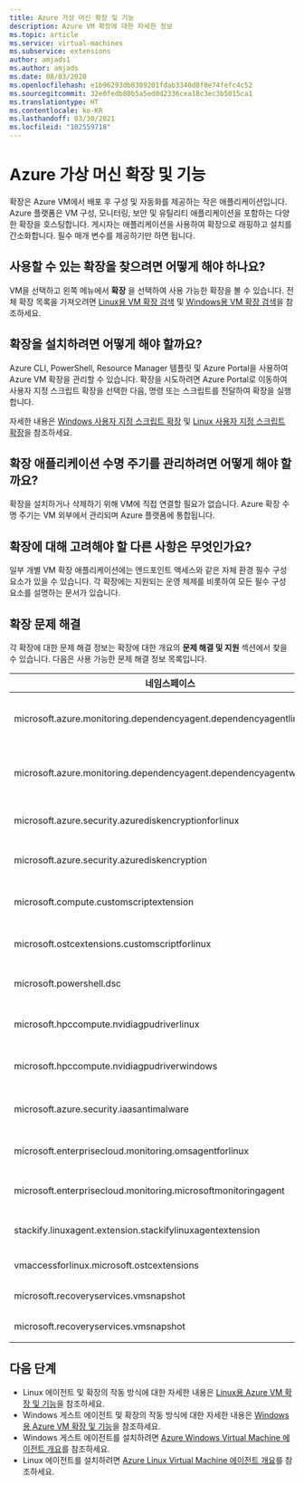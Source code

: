```yaml
---
title: Azure 가상 머신 확장 및 기능
description: Azure VM 확장에 대한 자세한 정보
ms.topic: article
ms.service: virtual-machines
ms.subservice: extensions
author: amjads1
ms.author: amjads
ms.date: 08/03/2020
ms.openlocfilehash: e1b96293db0389201fdab3340d8f0e74fefc4c52
ms.sourcegitcommit: 32e0fedb80b5a5ed0d2336cea18c3ec3b5015ca1
ms.translationtype: HT
ms.contentlocale: ko-KR
ms.lasthandoff: 03/30/2021
ms.locfileid: "102559718"
---
```

# <a name="azure-virtual-machine-extensions-and-features"></a>Azure 가상 머신 확장 및 기능
확장은 Azure VM에서 배포 후 구성 및 자동화를 제공하는 작은 애플리케이션입니다. Azure 플랫폼은 VM 구성, 모니터링, 보안 및 유틸리티 애플리케이션을 포함하는 다양한 확장을 호스팅합니다. 게시자는 애플리케이션을 사용하여 확장으로 래핑하고 설치를 간소화합니다. 필수 매개 변수를 제공하기만 하면 됩니다. 

## <a name="how-can-i-find-what-extensions-are-available"></a>사용할 수 있는 확장을 찾으려면 어떻게 해야 하나요?
VM을 선택하고 왼쪽 메뉴에서 **확장** 을 선택하여 사용 가능한 확장을 볼 수 있습니다. 전체 확장 목록을 가져오려면 [Linux용 VM 확장 검색](features-linux.md) 및 [Windows용 VM 확장 검색](features-windows.md)을 참조하세요.

## <a name="how-can-i-install-an-extension"></a>확장을 설치하려면 어떻게 해야 할까요?
Azure CLI, PowerShell, Resource Manager 템플릿 및 Azure Portal을 사용하여 Azure VM 확장을 관리할 수 있습니다. 확장을 시도하려면 Azure Portal로 이동하여 사용자 지정 스크립트 확장을 선택한 다음, 명령 또는 스크립트를 전달하여 확장을 실행합니다.

자세한 내용은 [Windows 사용자 지정 스크립트 확장](custom-script-windows.md) 및 [Linux 사용자 지정 스크립트 확장](custom-script-linux.md)을 참조하세요.

## <a name="how-do-i-manage-extension-application-lifecycle"></a>확장 애플리케이션 수명 주기를 관리하려면 어떻게 해야 할까요?
확장을 설치하거나 삭제하기 위해 VM에 직접 연결할 필요가 없습니다. Azure 확장 수명 주기는 VM 외부에서 관리되며 Azure 플랫폼에 통합됩니다.

## <a name="anything-else-i-should-be-thinking-about-for-extensions"></a>확장에 대해 고려해야 할 다른 사항은 무엇인가요?
일부 개별 VM 확장 애플리케이션에는 엔드포인트 액세스와 같은 자체 환경 필수 구성 요소가 있을 수 있습니다. 각 확장에는 지원되는 운영 체제를 비롯하여 모든 필수 구성 요소를 설명하는 문서가 있습니다.

## <a name="troubleshoot-extensions"></a>확장 문제 해결

각 확장에 대한 문제 해결 정보는 확장에 대한 개요의 **문제 해결 및 지원** 섹션에서 찾을 수 있습니다. 다음은 사용 가능한 문제 해결 정보 목록입니다.

| 네임스페이스 | 문제 해결 |
|-----------|-----------------|
| microsoft.azure.monitoring.dependencyagent.dependencyagentlinux | [Linux용 Azure Monitor Linux 종속성](agent-dependency-linux.md#troubleshoot-and-support) |
| microsoft.azure.monitoring.dependencyagent.dependencyagentwindows | [Windows용 Azure Monitor 종속성](agent-dependency-windows.md#troubleshoot-and-support) |
| microsoft.azure.security.azurediskencryptionforlinux | [Linux용 Azure Disk Encryption](azure-disk-enc-linux.md#troubleshoot-and-support) |
| microsoft.azure.security.azurediskencryption | [Windows용 Azure Disk Encryption](azure-disk-enc-windows.md#troubleshoot-and-support) |
| microsoft.compute.customscriptextension | [Windows용 사용자 지정 스크립트](custom-script-windows.md#troubleshoot-and-support) |
| microsoft.ostcextensions.customscriptforlinux | [Linux용 Desired State Configuration](dsc-linux.md#troubleshoot-and-support) |
| microsoft.powershell.dsc | [Windows용 Desired State Configuration](dsc-windows.md#troubleshoot-and-support) |
| microsoft.hpccompute.nvidiagpudriverlinux | [Linux용 NVIDIA GPU 드라이버 확장](hpccompute-gpu-linux.md#troubleshoot-and-support) |
| microsoft.hpccompute.nvidiagpudriverwindows | [Windows용 NVIDIA GPU 드라이버 확장](hpccompute-gpu-windows.md#troubleshoot-and-support) |
| microsoft.azure.security.iaasantimalware | [Windows용 맬웨어 방지 확장](iaas-antimalware-windows.md#troubleshoot-and-support) |
| microsoft.enterprisecloud.monitoring.omsagentforlinux | [Linux용 Azure Monitor](oms-linux.md#troubleshoot-and-support)
| microsoft.enterprisecloud.monitoring.microsoftmonitoringagent | [Windows용 Azure Monitor](oms-windows.md#troubleshoot-and-support) |
| stackify.linuxagent.extension.stackifylinuxagentextension | [Linux용 Stackify Retrace](stackify-retrace-linux.md#troubleshoot-and-support) |
| vmaccessforlinux.microsoft.ostcextensions | [Linux용 암호 재설정](vmaccess.md#troubleshoot-and-support) |
| microsoft.recoveryservices.vmsnapshot | [Linux용 스냅샷](vmsnapshot-linux.md#troubleshoot-and-support) |
| microsoft.recoveryservices.vmsnapshot | [Windows용 스냅샷](vmsnapshot-windows.md#troubleshoot-and-support) |


## <a name="next-steps"></a>다음 단계
* Linux 에이전트 및 확장의 작동 방식에 대한 자세한 내용은 [Linux용 Azure VM 확장 및 기능](features-linux.md)을 참조하세요.
* Windows 게스트 에이전트 및 확장의 작동 방식에 대한 자세한 내용은 [Windows용 Azure VM 확장 및 기능](features-windows.md)을 참조하세요.  
* Windows 게스트 에이전트를 설치하려면 [Azure Windows Virtual Machine 에이전트 개요](agent-windows.md)를 참조하세요.  
* Linux 에이전트를 설치하려면 [Azure Linux Virtual Machine 에이전트 개요](agent-linux.md)를 참조하세요.  

